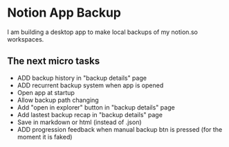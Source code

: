 # Notion App Backup

I am building a desktop app to make local backups of my notion.so workspaces.

## The next micro tasks


- ADD backup history in "backup details" page
- ADD recurrent backup system when app is opened
- Open app at startup
- Allow backup path changing
- Add "open in explorer" button in "backup details" page
- Add lastest backup recap in "backup details" page
- Save in markdown or html (instead of .json)
- ADD progression feedback when manual backup btn is pressed (for the moment it is faked)